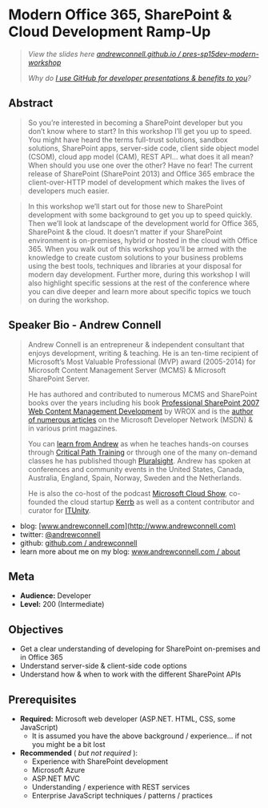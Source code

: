 Modern Office 365, SharePoint & Cloud Development Ramp-Up
=========================================================
> *View the slides here [andrewconnell.github.io / pres-sp15dev-modern-workshop](http://andrewconnell.github.io/pres-sp15dev-modern-workshop)*
>
>*Why do [I use GitHub for developer presentations & benefits to you](http://www.andrewconnell.com/blog/using-github-for-developer-presentations)?*



Abstract
--------
> So you’re interested in becoming a SharePoint developer but you don’t know where to start? In this workshop I’ll get you up to speed. You might have heard the terms full-trust solutions, sandbox solutions, SharePoint apps, server-side code, client side object model (CSOM), cloud app model (CAM), REST API… what does it all mean? When should you use one over the other? Have no fear! The current release of SharePoint (SharePoint 2013) and Office 365 embrace the client-over-HTTP model of development which makes the lives of developers much easier.

> In this workshop we’ll start out for those new to SharePoint development with some background to get you up to speed quickly. Then we’ll look at landscape of the development world for Office 365, SharePoint & the cloud. It doesn’t matter if your SharePoint environment is on-premises, hybrid or hosted in the cloud with Office 365. When you walk out of this workshop you’ll be armed with the knowledge to create custom solutions to your business problems using the best tools, techniques and libraries at your disposal for modern day development. Further more, during this workshop I will also highlight specific sessions at the rest of the conference where you can dive deeper and learn more about specific topics we touch on during the workshop.



Speaker Bio - Andrew Connell
----------------------------
> Andrew Connell is an entrepreneur & independent consultant that enjoys development, writing & teaching. He is an ten-time recipient of Microsoft’s Most Valuable Professional (MVP) award (2005-2014) for Microsoft Content Management Server (MCMS) & Microsoft SharePoint Server. 
> 
> He has authored and contributed to numerous MCMS and SharePoint books over the years including his book [Professional SharePoint 2007 Web Content Management Development](http://www.amazon.com/dp/0470224754/ref=as_sl_pd_tf_lc?tag=andrewconnell-20&camp=14573&creative=327641&linkCode=as1&creativeASIN=0470224754&adid=1RY1Z0YYV6Z5DZGQ51WV&&ref-refURL=http%3A%2F%2Fwww.andrewconnell.com%2FPublications-SharePoint-2007) by WROX and is the [author of numerous articles](http://www.andrewconnell.com/Publications) on the Microsoft Developer Network (MSDN) & in various print magazines. 
> 
> You can [learn from Andrew](http://www.andrewconnell.com/Training) as when he teaches hands-on courses through [Critical Path Training](http://www.CriticalPathTraining.com) or through one of the many on-demand classes he has published though [Pluralsight](http://pluralsight.com/training/Authors/Details/andrew-connell). Andrew has spoken at conferences and community events in the United States, Canada, Australia, England, Spain, Norway, Sweden and the Netherlands. 
> 
> He is also the co-host of the podcast [Microsoft Cloud Show](www.MicrosoftCloudShow.com), co-founded the cloud startup [Kerrb](http://www.kerrb.com) as well as a content contributor and curator for [ITUnity](http://wwww.itunity.com).
- blog: [www.andrewconnell.com](http://www.andrewconnell.com)
- twitter: [@andrewconnell](http://www.twitter.com/andrewconnell)
- github: [github.com / andrewconnell](http://github.com/andrewconnell)
- learn more about me on my blog: [www.andrewconnell.com / about](http://www.andrewconnell.com/About)



Meta
----
- **Audience:** Developer
- **Level:** 200 (Intermediate)



Objectives
----------
- Get a clear understanding of developing for SharePoint on-premises and in Office 365
- Understand server-side & client-side code options
- Understand how & when to work with the different SharePoint APIs



Prerequisites
-------------
- **Required:** Microsoft web developer (ASP.NET. HTML, CSS, some JavaScript)
  - It is assumed you have the above background / experience... if not you might be a bit lost
- **Recommended** ( *but not required* ):
  - Experience with SharePoint development
  - Microsoft Azure
  - ASP.NET MVC
  - Understanding / experience with REST services
  - Enterprise JavaScript techniques / patterns / practices
